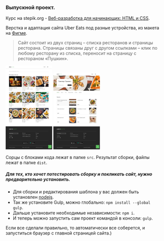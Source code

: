 
### Выпускной проект.

Курс на stepik.org - [Веб-разработка для начинающих: HTML и CSS](https://stepik.org/course/38218/syllabus).

Верстка и адаптация сайта Uber Eats под разные устройства, из макета на [Фигме](https://www.figma.com/file/8lxQ3PGYTHQsCgTXnEJre8/Uber-Eats).

>Сайт состоит из двух страниц – списка ресторанов и страницы ресторана.
Страницы связаны друг с другом ссылками – клик по любому ресторану из списка,
переносит на страницу с рестораном «Пушкин».

<img src="Stores.png" alt="" width="150"/>
<img src="Restaurant.png" alt="" width="150"/>


Сорцы с блоками кода лежат в папке `src`.
Результат сборки, файлы лежат в папке `dist`.

##### Для тех, кто хочет потестировать сборку и покликать сайт, нужно предварительно установить.
* Для сборки и редактирования шаблона у вас должен быть установлен [nodejs](https://nodejs.org/).
* Так же установите Gulp, можно глобально: `npm install --global gulp`.
* Дальше установите необходимые независимости: `npm i`.
* И теперь можно запустить сам проект командой в консоли: `gulp`.

Если все сделали правильно, то автоматически все соберется, и запуститься браузер с главной страницей сайта.)
